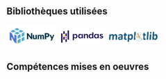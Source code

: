 ## Bibliothèques utilisées
<img src="https://github.com/cjean-pierre/Openclassrooms/blob/main/Media/Numpy_logo.png"
alt="Numpy"
align="center"/>
<img src="https://github.com/cjean-pierre/Openclassrooms/blob/main/Media/pandas_logo.png"
alt="Pandas"
align="center"/>
<img src="https://github.com/cjean-pierre/Openclassrooms/blob/main/Media/matplotlib_logo.png"
alt="Pandas"
align="center"/>

## Compétences mises en oeuvres
